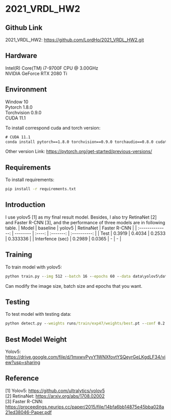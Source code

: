 # 2021_VRDL_HW2

## Github Link

2021_VRDL_HW2: https://github.com/LordHo/2021_VRDL_HW2.git

## Hardware

Intel(R) Core(TM) i7-9700F CPU @ 3.00GHz  
NVIDIA GeForce RTX 2080 Ti

## Environment

Window 10  
Pytorch 1.8.0  
Torchvision 0.9.0  
CUDA 11.1

To install correspond cuda and torch version:

```cmd
# CUDA 11.1
conda install pytorch==1.8.0 torchvision==0.9.0 torchaudio==0.8.0 cudatoolkit=11.1 -c pytorch -c conda-forge
```

Other version Link: https://pytorch.org/get-started/previous-versions/

## Requirements

To install requirements:

```cmd
pip install -r requirements.txt
```

## Introduction

I use yolov5 [1] as my final result model. Besides, I also try RetinaNet [2] and Faster R-CNN [3], and the performance of three models are in following table.
|      Model       | baseline | yolov5 | RetinaNet | Faster R-CNN |
| :--------------: | -------- | :----: | :-------: | :----------: |
|       Test       | 0.3919   | 0.4034 |  0.2533   |   0.333336   |
| Interfence (sec) | 0.2989   | 0.0365 |     -     |      -       |

## Training

To train model with yolov5:

```cmd
python train.py --img 512 --batch 16 --epochs 60 --data data\yolov5\data.yaml --weights yolov5m.pt --workers 4
```

Can modify the image size, batch size and epochs that you want.

## Testing

To test model with testing data:

```cmd
python detect.py --weights runs/train/exp47/weights/best.pt --conf 0.2 --source data/test --save-txt --save-conf
```

## Best Model Weight

Yolov5: https://drive.google.com/file/d/1mxwvPyvY1WNXfovtYSQeyrGeLKgdLF34/view?usp=sharing  

## Reference

[1] Yolov5: https://github.com/ultralytics/yolov5  
[2] RetinaNet: https://arxiv.org/abs/1708.02002  
[3] Faster R-CNN: https://proceedings.neurips.cc/paper/2015/file/14bfa6bb14875e45bba028a21ed38046-Paper.pdf